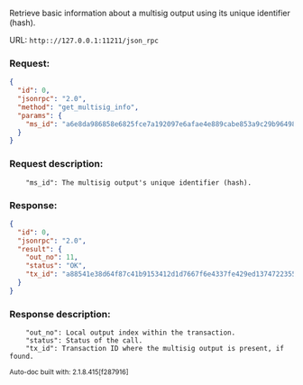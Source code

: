 Retrieve basic information about a multisig output using its unique identifier (hash).

URL: ```http:://127.0.0.1:11211/json_rpc```
### Request: 
```json
{
  "id": 0,
  "jsonrpc": "2.0",
  "method": "get_multisig_info",
  "params": {
    "ms_id": "a6e8da986858e6825fce7a192097e6afae4e889cabe853a9c29b964985b23da8"
  }
}
```
### Request description: 
```
    "ms_id": The multisig output's unique identifier (hash).

```
### Response: 
```json
{
  "id": 0,
  "jsonrpc": "2.0",
  "result": {
    "out_no": 11,
    "status": "OK",
    "tx_id": "a88541e38d64f87c41b9153412d1d7667f6e4337fe429ed1374722355fa7b423"
  }
}
```
### Response description: 
```
    "out_no": Local output index within the transaction.
    "status": Status of the call.
    "tx_id": Transaction ID where the multisig output is present, if found.

```
<sub>Auto-doc built with: 2.1.8.415[f287916]</sub>